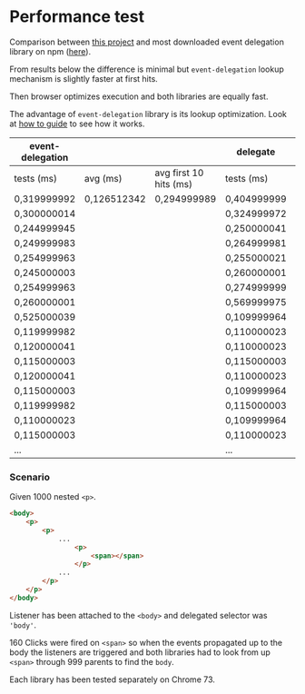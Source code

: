 # Performance test

Comparison between [this project](https://github.com/Matriz88/event-delegation) and most downloaded event delegation library on npm ([here](https://www.npmjs.com/package/delegate)).

From results below the difference is minimal but `event-delegation` lookup mechanism is slightly faster at first hits.

Then browser optimizes execution and both libraries are equally fast.

The advantage of `event-delegation` library is its lookup optimization. Look at [how to guide](/extras/how-delegation-lookup-works.md) to see how it works.

| event-delegation |             |                        |  delegate   |             |                        |
|------------------|-------------|------------------------|-------------|-------------|------------------------|
| tests (ms)       | avg (ms)    | avg first 10 hits (ms) | tests (ms)  | avg (ms)    | avg first 10 hits (ms) |
| 0,319999992      | 0,126512342 | 0,294999989            | 0,404999999 | 0,122006177 | 0,301666661            |
| 0,300000014      |             |                        | 0,324999972 |             |                        |
| 0,244999945      |             |                        | 0,250000041 |             |                        |
| 0,249999983      |             |                        | 0,264999981 |             |                        |
| 0,254999963      |             |                        | 0,255000021 |             |                        |
| 0,245000003      |             |                        | 0,260000001 |             |                        |
| 0,254999963      |             |                        | 0,274999999 |             |                        |
| 0,260000001      |             |                        | 0,569999975 |             |                        |
| 0,525000039      |             |                        | 0,109999964 |             |                        |
| 0,119999982      |             |                        | 0,110000023 |             |                        |
| 0,120000041      |             |                        | 0,110000023 |             |                        |
| 0,115000003      |             |                        | 0,115000003 |             |                        |
| 0,120000041      |             |                        | 0,110000023 |             |                        |
| 0,115000003      |             |                        | 0,109999964 |             |                        |
| 0,119999982      |             |                        | 0,115000003 |             |                        |
| 0,110000023      |             |                        | 0,109999964 |             |                        |
| 0,115000003      |             |                        | 0,110000023 |             |                        |
| ...              |             |                        | ...         |             |                        |

### Scenario

Given 1000 nested `<p>`.
```html
<body>
    <p>
        <p>
            ...
                <p>
                    <span></span>
                </p>
            ...
        </p>
    </p>
</body>
```

Listener has been attached to the `<body>` and delegated selector was `'body'`.

160 Clicks were fired on `<span>` so when the events propagated up to the body the listeners are triggered and both libraries had to look from up `<span>` through 999 parents to find the `body`.

Each library has been tested separately on Chrome 73.